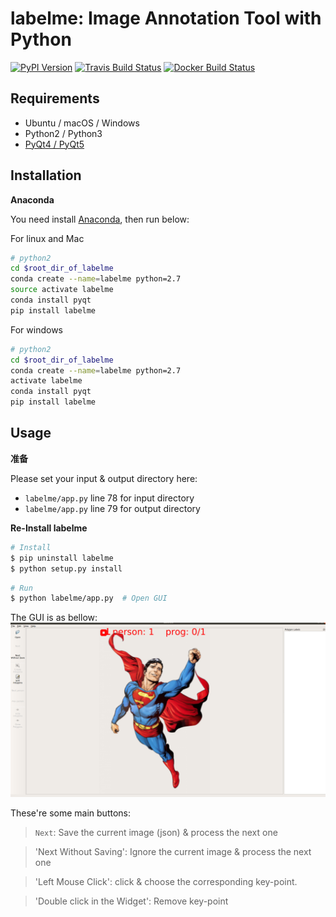 labelme: Image Annotation Tool with Python
==========================================

[![PyPI Version](https://img.shields.io/pypi/v/labelme.svg)](https://pypi.python.org/pypi/labelme)
[![Travis Build Status](https://travis-ci.org/wkentaro/labelme.svg?branch=master)](https://travis-ci.org/wkentaro/labelme)
[![Docker Build Status](https://img.shields.io/docker/build/wkentaro/labelme.svg)](https://hub.docker.com/r/wkentaro/labelme)

Requirements
------------

- Ubuntu / macOS / Windows
- Python2 / Python3
- [PyQt4 / PyQt5](http://www.riverbankcomputing.co.uk/software/pyqt/intro)


Installation
------------

**Anaconda**

You need install [Anaconda](https://www.continuum.io/downloads), then run below:

For linux and Mac

```bash
# python2
cd $root_dir_of_labelme
conda create --name=labelme python=2.7
source activate labelme
conda install pyqt
pip install labelme
```

For windows
```bash
# python2
cd $root_dir_of_labelme
conda create --name=labelme python=2.7
activate labelme
conda install pyqt
pip install labelme
```

Usage
-----

**准备**

Please set your input & output directory here: 

- `labelme/app.py` line 78 for input directory
- `labelme/app.py` line 79 for output directory

**Re-Install labelme**
```bash
# Install
$ pip uninstall labelme
$ python setup.py install
```

```bash
# Run
$ python labelme/app.py  # Open GUI
```

The GUI is as bellow:
![Image description](images/gui.png)

These're some main buttons:

> `Next`: Save the current image (json) & process the next one

> 'Next Without Saving': Ignore the current image & process the next one

> 'Left Mouse Click': click & choose the corresponding key-point.

> 'Double click in the Widget': Remove key-point
